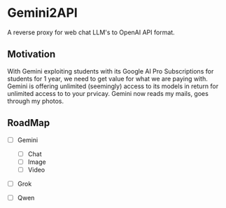 # Gemini2API
A reverse proxy for web chat LLM's to OpenAI API format.
## Motivation
With Gemini exploiting students with its Google AI Pro Subscriptions for students for 1 year, we need to get value for what we are paying with.
Gemini is offering unlimited (seemingly) access to its models in return for unlimited access to to your prvicay. Gemini now reads my mails, goes through my photos.

## RoadMap
- [ ] Gemini
  - [ ] Chat
  - [ ] Image
  - [ ] Video
- [ ] Grok
- [ ] Qwen



